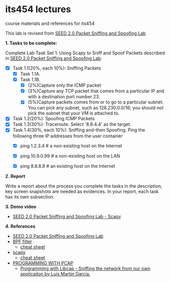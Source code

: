 # its454 lectures

course materials and references for its454

This lab is revised from [SEED 2.0 Packet Sniffing and Spoofing Lab](https://seedsecuritylabs.org/Labs_20.04/Networking/Sniffing_Spoofing/)

**1. Tasks to be complete:**

Complete Lab Task Set 1: Using Scapy to Sniff and Spoof Packets described in [SEED 2.0 Packet Sniffing and Spoofing Lab](./refs/SniffingSpoofing.pdf):

- [x] Task 1.1(20%, each 10%): Sniffing Packets
  - [x] Task 1.1A.
  - [x] Task 1.1B.
    - [x] (2%)Capture only the ICMP packet
    - [x] (3%)Capture any TCP packet that comes from a particular IP and with a destination port number 23.
    - [x] (5%)Capture packets comes from or to go to a particular subnet. You can pick any subnet, such as 128.230.0.0/16; you should not pick the subnet that your VM is attached to.
- [x] Task 1.2(20%): Spoofing ICMP Packets
- [x] Task 1.3(30%): Traceroute. Select '8.8.4.4' as the target.
- [x] Task 1.4(30%, each 10%): Sniffing and-then Spoofing. Ping the following three IP addresses from the user container
  - [x] ping 1.2.3.4 # a non-existing host on the Internet
  - [x] ping 10.9.0.99 # a non-existing host on the LAN
  - [x] ping 8.8.8.8 # an existing host on the Internet 


**2. Report**

Write a report about the process you complete the tasks in the description, key screen snapshots are needed as evidences. In your report, each task has its own subsection.


**3. Demo video**
* [SEED 2.0 Packet Sniffing and Spoofing Lab - Scapy](https://youtu.be/Qh9BxoCB_Dc)

**4. References**
* [SEED 2.0 Packet Sniffing and Spoofing Lab](https://seedsecuritylabs.org/Labs_20.04/Networking/Sniffing_Spoofing/)
* [BPF filter](https://www.kernel.org/doc/html/latest/networking/filter.html)
  * [cheat sheet](https://www.gigamon.com/content/dam/resource-library/english/guide---cookbook/gu-bpf-reference-guide-gigamon-insight.pdf)
* [scapy](https://scapy.net/)
  * [cheat sheet](https://wiki.sans.blue/Tools/pdfs/ScapyCheatSheet_v0.2.pdf)
* [PROGRAMMING WITH PCAP](https://www.tcpdump.org/pcap.html)
  * [Programming with Libcap - Sniffing the network from our own applicaiton by Luis Martin Garcia.](http://recursos.aldabaknocking.com/libpcapHakin9LuisMartinGarcia.pdf)